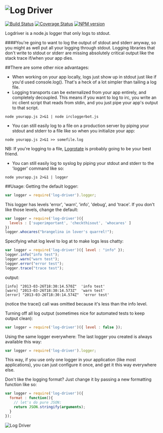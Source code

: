 ![Log Driver](https://raw.github.com/cainus/logdriver/master/logo.png)
=========
[![Build
Status](https://travis-ci.org/cainus/logdriver.png?branch=master)](https://travis-ci.org/cainus/logdriver)
[![Coverage Status](https://coveralls.io/repos/cainus/logdriver/badge.png?branch=master)](https://coveralls.io/r/cainus/logdriver)
[![NPM version](https://badge.fury.io/js/logdriver.png)](http://badge.fury.io/js/logdriver)

Logdriver is a node.js logger that only logs to stdout.

####You're going to want to log the output of stdout and stderr anyway, so you might as well put all your logging through stdout.  Logging libraries that don't write to stdout or stderr are missing absolutely critical output like the stack trace if/when your app dies.  

##There are some other nice advantages:
* When working on your app locally, logs just show up in stdout just like if you'd used console.log().  That's a heck of a lot simpler than tailing a log file.
* Logging transports can be externalized from your app entirely, and completely decoupled.  This means if you want to log to irc, you write an irc client script that reads from stdin, and you just pipe your app's output to that script.

```console
node yourapp.js 2>&1 | node ircloggerbot.js 
```
* You can still easily log to a file on a production server by piping your stdout and stderr to a file like so when you initialize your app:

```console
node yourapp.js 2>&1 >> somefile.log 
```

NB: If you're logging to a file, [Logrotate](http://linuxcommand.org/man_pages/logrotate8.html) is probably going to be your best friend.
* You can still easily log to syslog by piping your stdout and stderr to the 'logger' command like so:

```console
node yourapp.js 2>&1 | logger
```

##Usage:
Getting the default logger:
```javascript
var logger = require('log-driver').logger;
```

This logger has levels 'error', 'warn', 'info', 'debug', and 'trace'.
If you don't like those levels, change the default:

```javascript
var logger = require('log-driver')({
  levels : ['superimportant', 'checkthisout', 'whocares' ]
})
logger.whocares("brangelina in lover's quarrel!");
```

Specifying what log level to log at to make logs less chatty:
```javascript
var logger = require('log-driver')({ level : "info" });
logger.info("info test"); 
logger.warn("warn test"); 
logger.error("error test"); 
logger.trace("trace test"); 
```
output:
```console
[info] "2013-03-26T18:30:14.570Z"  'info test'
[warn] "2013-03-26T18:30:14.573Z"  'warn test'
[error] "2013-03-26T18:30:14.574Z"  'error test'
```
(notice the trace() call was omitted because it's less than the info
level.

Turning off all log output (sometimes nice for automated tests to keep
output clean):
```javascript
var logger = require('log-driver')({ level : false });
```

Using the same logger everywhere:
The last logger you created is always available this way:
```javascript
var logger = require('log-driver').logger;
```
This way, if you use only one logger in your application (like most
applications), you can just configure it once, and get it this way
everywhere else.

Don't like the logging format?  Just change it by passing a new
formatting function like so:
```javascript
var logger = require('log-driver')({ 
  format : function(){
    // let's do pure JSON:
    return JSON.stringify(arguments);
  }
});
```


![Log Driver](https://raw.github.com/cainus/logdriver/master/waltz.jpg)
